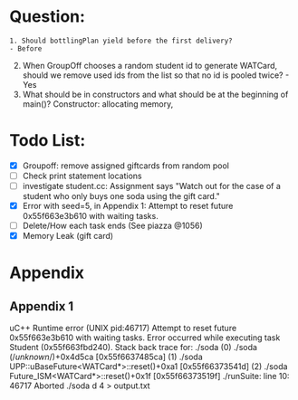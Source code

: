 # Question:
	1. Should bottlingPlan yield before the first delivery?
	- Before
  2. When GroupOff chooses a random student id to generate WATCard, should we remove used ids from the list so that no id is pooled twice?
	- Yes
  3. What should be in constructors and what should be at the beginning of main()?
	Constructor: allocating memory,

# Todo List:
- [x] Groupoff: remove assigned giftcards from random pool
- [ ] Check print statement locations
- [ ] investigate student.cc: Assignment says "Watch out for the case of a student who only buys one soda using the gift card."
- [x] Error with seed=5, in Appendix 1: Attempt to reset future 0x55f663e3b610 with waiting tasks.
- [ ] Delete/How each task ends (See piazza @1056)
- [x] Memory Leak (gift card)

# Appendix
## Appendix 1
uC++ Runtime error (UNIX pid:46717) Attempt to reset future 0x55f663e3b610 with waiting tasks.
Error occurred while executing task Student (0x55f663fbd240).
Stack back trace for: ./soda
(0) ./soda (/*unknown*/)+0x4d5ca [0x55f6637485ca]
(1) ./soda UPP::uBaseFuture<WATCard*>::reset()+0xa1 [0x55f66373541d]
(2) ./soda Future_ISM<WATCard*>::reset()+0x1f [0x55f66373519f]
./runSuite: line 10: 46717 Aborted                 ./soda d 4 > output.txt
